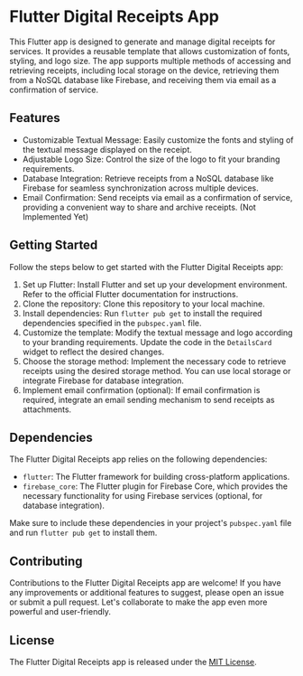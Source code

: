 # Flutter Digital Receipts App

This Flutter app is designed to generate and manage digital receipts for services. It provides a reusable template that allows customization of fonts, styling, and logo size. The app supports multiple methods of accessing and retrieving receipts, including local storage on the device, retrieving them from a NoSQL database like Firebase, and receiving them via email as a confirmation of service.

## Features

- Customizable Textual Message: Easily customize the fonts and styling of the textual message displayed on the receipt.
- Adjustable Logo Size: Control the size of the logo to fit your branding requirements.
- Database Integration: Retrieve receipts from a NoSQL database like Firebase for seamless synchronization across multiple devices.
- Email Confirmation: Send receipts via email as a confirmation of service, providing a convenient way to share and archive receipts. (Not Implemented Yet)

## Getting Started

Follow the steps below to get started with the Flutter Digital Receipts app:

1. Set up Flutter: Install Flutter and set up your development environment. Refer to the official Flutter documentation for instructions.
2. Clone the repository: Clone this repository to your local machine.
3. Install dependencies: Run `flutter pub get` to install the required dependencies specified in the `pubspec.yaml` file.
4. Customize the template: Modify the textual message and logo according to your branding requirements. Update the code in the `DetailsCard` widget to reflect the desired changes.
5. Choose the storage method: Implement the necessary code to retrieve receipts using the desired storage method. You can use local storage or integrate Firebase for database integration.
6. Implement email confirmation (optional): If email confirmation is required, integrate an email sending mechanism to send receipts as attachments.

## Dependencies

The Flutter Digital Receipts app relies on the following dependencies:

- `flutter`: The Flutter framework for building cross-platform applications.
- `firebase_core`: The Flutter plugin for Firebase Core, which provides the necessary functionality for using Firebase services (optional, for database integration).


Make sure to include these dependencies in your project's `pubspec.yaml` file and run `flutter pub get` to install them.

## Contributing

Contributions to the Flutter Digital Receipts app are welcome! If you have any improvements or additional features to suggest, please open an issue or submit a pull request. Let's collaborate to make the app even more powerful and user-friendly.

## License

The Flutter Digital Receipts app is released under the [MIT License](LICENSE).
